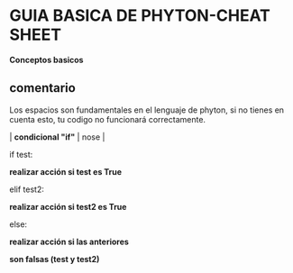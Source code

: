 # GUIA BASICA DE PHYTON-CHEAT SHEET
**Conceptos basicos**

## comentario

Los espacios son fundamentales en el lenguaje de phyton, si no tienes en cuenta esto, tu codigo no funcionará correctamente.


| **condicional "if"**                |   nose |

 if test:

 **realizar acción si test es True**

 elif test2:

 **realizar acción si test2 es True**

 else:

 **realizar acción si las anteriores**

 **son falsas (test y test2)**

